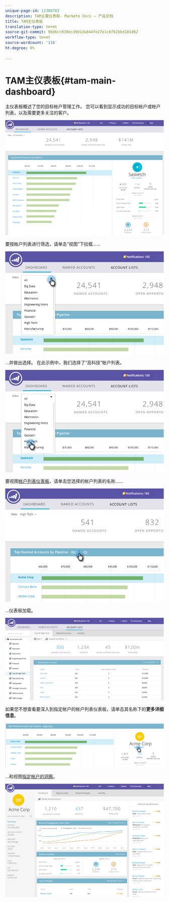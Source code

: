 ```yaml
---
unique-page-id: 11380783
description: TAM主要仪表板- Marketo Docs — 产品文档
title: TAM主仪表板
translation-type: tm+mt
source-git-commit: 96d6cc030ecd9d1da844fe27e1c6f62bbd181d62
workflow-type: tm+mt
source-wordcount: '116'
ht-degree: 0%

---
```



# TAM主仪表板{#tam-main-dashboard}

主仪表板概述了您的目标帐户管理工作。 您可以看到显示成功的目标帐户或帐户列表，以及需要更多关注的客户。

![](assets/one.png)

要按帐户列表进行筛选，请单击“视图”下拉框……

![](assets/two.png)

...并做出选择。 在此示例中，我们选择了“高科技”帐户列表。

![](assets/three.png)

要视图[帐户列表仪表板](/help/marketo/product-docs/target-account-management/measure/account-list-insights.md#account-list-dashboard)，请单击您选择的帐户列表的名称……

![](assets/four.png)

...仪表板加载。

![](assets/five.png)

如果您不想查看要深入到指定帐户的帐户列表仪表板，请单击其名称下的&#x200B;**更多详细信息**。

![](assets/six.png)

...和视图[指定帐户的洞察](/help/marketo/product-docs/target-account-management/measure/named-account-insights.md)。

![](assets/seven.png)
